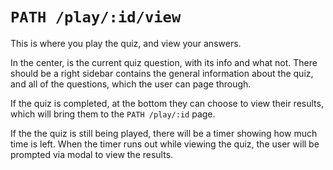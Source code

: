 # `PATH /play/:id/view`

This is where you play the quiz, and view your answers.

In the center, is the current quiz question, with its info and what not. There should be a right sidebar contains the general information about the quiz, and all of the questions, which the user can page through.

If the quiz is completed, at the bottom they can choose to view their results, which will bring them to the `PATH /play/:id` page.

If the the quiz is still being played, there will be a timer showing how much time is left. When the timer runs out while viewing the quiz, the user will be prompted via modal to view the results.
